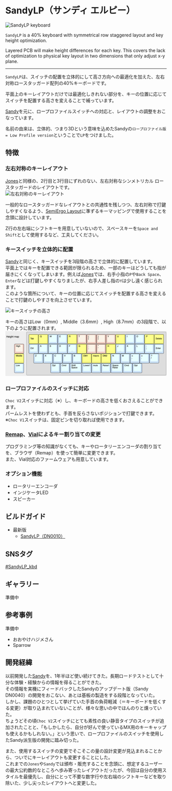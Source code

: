 # SandyLP（サンディ エルピー）

![SandyLP keyboard](/assets/README/aaa.jpeg)  

`SandyLP` is a 40% keyboard with symmetrical row staggered layout and key height optimization.

Layered PCB will make height differences for each key.
This covers the lack of optimization to physical key layout in two dimensions that only adjust x-y plane.

---

`SandyLP`は、スイッチの配置を立体的にして高さ方向への最適化を加えた、左右対称ロースタッガード配列の40%キーボードです。  

平面上のキーレイアウトだけでは最適化しきれない部分を、キーの位置に応じてスイッチを配置する高さを変えることで補っています。

[Sandy](https://github.com/jpskenn/Sandy)を元に、ロープロファイルスイッチへの対応と、レイアウトの調整をおこなっています。

名前の由来は、立体的、つまり3Dという意味を込めたSandyの`ロープロファイル版 = Low Profile version`ということで`LP`をつけました。

## 特徴

### 左右対称のキーレイアウト  

[Jones](https://github.com/jpskenn/Jones)と同様の、2行目と3行目にずれのない、左右対称なシンメトリカル ロースタッガードのレイアウトです。  
![左右対称のキーレイアウト](/assets/README/aaa.jpeg)

一般的なロースタッガードなレイアウトとの共通性を残しつつ、左右対称で打鍵しやすくなるよう、[SemiErgo Layout](https://github.com/mtei/SemiErgo_Layout)に準ずるキーマッピングで使用することを念頭に設計しています。

Z行の左右端にシフトキーを用意していないので、スペースキーを`Space and Shift`として使用するなど、工夫してください。

### キースイッチを立体的に配置  

[Sandy](https://github.com/jpskenn/Sandy)と同じく、キースイッチを3段階の高さで立体的に配置しています。  
平面上ではキーを配置できる範囲が限られるため、一部のキーはどうしても指が届きにくくなってしまいます。例えば[Jones](https://github.com/jpskenn/Jones)では、右手小指の`P`や`Back Space`、`Enter`などは打鍵しやすくなりましたが、右手人差し指の`Y`は少し遠く感じられます。  
このような箇所について、キーの位置に応じてスイッチを配置する高さを変えることで打鍵のしやすさを向上させています。  

![キースイッチの高さ](/assets/README/aaa.jpeg)

キーの高さはLow（0mm）, Middle（3.6mm）, High（8.7mm）の3段階で、以下のように配置されます。  
![キーの高さ](/assets/README/layout_height_map.png)

### ロープロファイルのスイッチに対応  

`Choc V2`スイッチに対応（※）し、キーボードの高さを低くおさえることができます。  
パームレストを使わずとも、手首を反らさないポジションで打鍵できます。
※`Choc V1`スイッチは、固定ピンを切り取れば使用できます。

### [Remap](https://remap-keys.app)、[Vial]()によるキー割り当ての変更  

プログラミング等の知識がなくても、キーやロータリーエンコーダの割り当てを、ブラウザ（Remap）を使って簡単に変更できます。  
また、Vial対応のファームウェアも用意しています。

### オプション機能  

- ロータリーエンコーダ
- インジケータLED
- スピーカー

## ビルドガイド

- 最新版
  - [SandyLP（DN0010）](/docs/BuildGuide_DN0010.md)

## SNSタグ

[#SandyLP_kbd](https://twitter.com/search?q=%23SandyLP_kbd)

## ギャラリー

準備中

## 参考事例

準備中

- おおやけハジメさん
- Sparrow

## 開発経緯

以前開発した[Sandy](https://github.com/jpskenn/Sandy)を、1年半ほど使い続けてきた。長期ロードテストとして十分な体験・経験からの情報を得ることができた。  
その情報を実機にフィードバックしたSandyのアップデート版（Sandy DN0040）の開発をおこない、あとは基板の製造をする段階となっていた。  
しかし、課題のひとつとして挙げていた手首の負荷軽減（＝キーボードを低くする変更）が取り込まれていないことが、様々な思いの中でほんのりと燻っていた。  
ちょうどその頃`Choc V2`スイッチにとても素性の良い静音タイプのスイッチが追加されたことと、「もしかしたら、自分が好んで使っているMX用のキーキャップも使えるかもしれない。」という思いで、ロープロファイルのスイッチを使用したSandy派生版の開発に踏み切った。  

また、使用するスイッチの変更でそこそこの量の設計変更が見込まれることから、ついでにキーレイアウトも変更することにした。  
これまでの`Jones`や`Sandy`では頒布・販売することを念頭に、想定するユーザーの最大公約数的なところへ歩み寄ったレイアウトだったが、今回は自分の使用スタイルを最優先し、自分にとって不要な数字行や左右端のシフトキーなどを取り除いた、少し尖ったレイアウトへと変更した。
